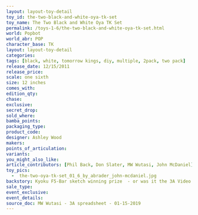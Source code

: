 ```yaml
---
layout: layout-toy-detail 
toy_id: the-two-black-and-white-oya-tk-set
toy_name: The Two Black and White Oya TK Set
permalink: /toys-1-6/the-two-black-and-white-oya-tk-set.html
world: Popbot
world_abr: POP
character_base: TK
layout: layout-toy-detail
categories: 
tags: [black, white, tomorrow kings, diy, multiple, 2pack, two pack]
release_date: 12/15/2011
release_price: 
scale: one sixth
size: 12 inches
comes_with: 
edition_qty: 
chase: 
exclusive: 
secret_drop: 
sold_where: 
bamba_points: 
packaging_type: 
product_code:
designer: Ashley Wood
makers: 
points_of_articulation: 
variants: 
you_might_also_like: 
article_contributors: [Phil Back, Don Slater, MW Wutasi, John McDaniel]
toy_pics: 
  -  the-two-oya-tk-set_01_6_by_abrader_john-mcdaniel.jpg
backstory: Kyoku F5-Bar sketch winning prize  - or was it the 3A Video Copmetition? / Shadow and Light Oyabun / Oya Police
sale_type: 
event_exclusive: 
event_details: 
source_doc: MW Wutasi - 3A spreadsheet - 01-15-2019
---
```

 